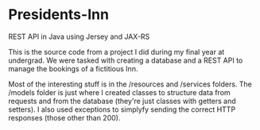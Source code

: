 # Presidents-Inn
REST API in Java using Jersey and JAX-RS

This is the source code from a project I did during my final year at undergrad.  We were tasked with creating a database and a REST API to manage the bookings of a fictitious Inn.


Most of the interesting stuff is in the /resources and /services folders. The /models folder is just where I created classes to structure data from requests and from the database (they're just classes with getters and setters).  I also used exceptions to simplyfy sending the correct HTTP responses (those other than 200).
